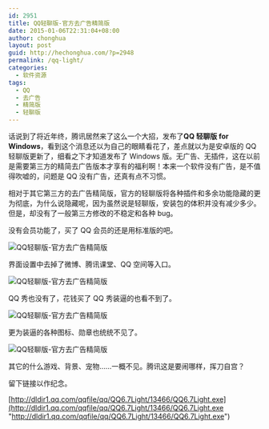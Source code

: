 ```yaml
---
id: 2951
title: QQ轻聊版-官方去广告精简版
date: 2015-01-06T22:31:04+08:00
author: chonghua
layout: post
guid: http://hechonghua.com/?p=2948
permalink: /qq-light/
categories:
  - 软件资源
tags:
  - QQ
  - 去广告
  - 精简版
  - 轻聊版
---
```

话说到了将近年终，腾讯居然来了这么一个大招，发布了**QQ 轻聊版 for Windows**，看到这个消息还以为自己的眼睛看花了，差点就以为是安卓版的 QQ 轻聊版更新了，细看之下才知道发布了 Windows 版。无广告、无插件，这在以前是需要第三方的精简去广告版本才享有的福利啊！本来一个软件没有广告，是不值得吹嘘的，问题是 QQ 没有广告，还真有点不习惯。

<!--more-->

相对于其它第三方的去广告精简版，官方的轻聊版将各种插件和多余功能隐藏的更为彻底，为什么说隐藏呢，因为虽然说是轻聊版，安装包的体积并没有减少多少。但是，却没有了一般第三方修改的不稳定和各种 bug。

没有会员功能了，买了 QQ 会员的还是用标准版的吧。

![QQ轻聊版-官方去广告精简版](http://chonghua-1251666171.cos.ap-shanghai.myqcloud.com/qqlite.png) 

界面设置中去掉了微博、腾讯课堂、QQ 空间等入口。

![QQ轻聊版-官方去广告精简版](http://chonghua-1251666171.cos.ap-shanghai.myqcloud.com/qqlite2.png) 

QQ 秀也没有了，花钱买了 QQ 秀装逼的也看不到了。

![QQ轻聊版-官方去广告精简版](http://chonghua-1251666171.cos.ap-shanghai.myqcloud.com/qqlite3.png) 

更为装逼的各种图标、勋章也统统不见了。

![QQ轻聊版-官方去广告精简版](http://chonghua-1251666171.cos.ap-shanghai.myqcloud.com/qqlite4.png) 

其它的什么游戏、背景、宠物……一概不见。腾讯这是要闹哪样，挥刀自宫？

留下链接以作纪念。

[http://dldir1.qq.com/qqfile/qq/QQ6.7Light/13466/QQ6.7Light.exe](http://dldir1.qq.com/qqfile/qq/QQ6.7Light/13466/QQ6.7Light.exe "http://dldir1.qq.com/qqfile/qq/QQ6.7Light/13466/QQ6.7Light.exe")